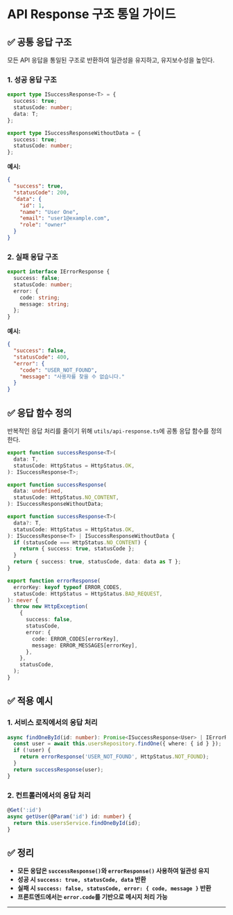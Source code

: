 # API Response 구조 통일 가이드

## ✅ 공통 응답 구조

모든 API 응답을 통일된 구조로 반환하여 일관성을 유지하고, 유지보수성을 높인다.

### 1. 성공 응답 구조

```typescript
export type ISuccessResponse<T> = {
  success: true;
  statusCode: number;
  data: T;
};

export type ISuccessResponseWithoutData = {
  success: true;
  statusCode: number;
};
```

**예시:**

```json
{
  "success": true,
  "statusCode": 200,
  "data": {
    "id": 1,
    "name": "User One",
    "email": "user1@example.com",
    "role": "owner"
  }
}
```

### 2. 실패 응답 구조

```typescript
export interface IErrorResponse {
  success: false;
  statusCode: number;
  error: {
    code: string;
    message: string;
  };
}
```

**예시:**

```json
{
  "success": false,
  "statusCode": 400,
  "error": {
    "code": "USER_NOT_FOUND",
    "message": "사용자를 찾을 수 없습니다."
  }
}
```

## ✅ 응답 함수 정의

반복적인 응답 처리를 줄이기 위해 `utils/api-response.ts`에 공통 응답 함수를 정의한다.

```typescript
export function successResponse<T>(
  data: T,
  statusCode: HttpStatus = HttpStatus.OK,
): ISuccessResponse<T>;

export function successResponse(
  data: undefined,
  statusCode: HttpStatus.NO_CONTENT,
): ISuccessResponseWithoutData;

export function successResponse<T>(
  data?: T,
  statusCode: HttpStatus = HttpStatus.OK,
): ISuccessResponse<T> | ISuccessResponseWithoutData {
  if (statusCode === HttpStatus.NO_CONTENT) {
    return { success: true, statusCode };
  }
  return { success: true, statusCode, data: data as T };
}

export function errorResponse(
  errorKey: keyof typeof ERROR_CODES,
  statusCode: HttpStatus = HttpStatus.BAD_REQUEST,
): never {
  throw new HttpException(
    {
      success: false,
      statusCode,
      error: {
        code: ERROR_CODES[errorKey],
        message: ERROR_MESSAGES[errorKey],
      },
    },
    statusCode,
  );
}
```

## ✅ 적용 예시

### 1. 서비스 로직에서의 응답 처리

```typescript
async findOneById(id: number): Promise<ISuccessResponse<User> | IErrorResponse> {
  const user = await this.usersRepository.findOne({ where: { id } });
  if (!user) {
    return errorResponse('USER_NOT_FOUND', HttpStatus.NOT_FOUND);
  }
  return successResponse(user);
}
```

### 2. 컨트롤러에서의 응답 처리

```typescript
@Get(':id')
async getUser(@Param('id') id: number) {
  return this.usersService.findOneById(id);
}
```

## ✅ 정리

- **모든 응답은 `successResponse()`와 `errorResponse()` 사용하여 일관성 유지**
- **성공 시 `success: true, statusCode, data` 반환**
- **실패 시 `success: false, statusCode, error: { code, message }` 반환**
- **프론트엔드에서는 `error.code`를 기반으로 메시지 처리 가능**

---
